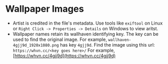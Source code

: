 # Wallpaper Images

- Artist is credited in the file's metadata. Use tools like `exiftool` on Linux
or `Right Click -> Properties -> Details` on Windows to view aritst.
- Wallpaper names retain its wallhaven identifying key. The key can be used
to find the original image. For example, `wallhaven-4gjj9d_1920x1080.png` has
key `4gjj9d`. Find the image using this url: `https://whvn.cc/<key goes here>/`
For example, [https://whvn.cc/4gjj9d](https://whvn.cc/4gjj9d)

